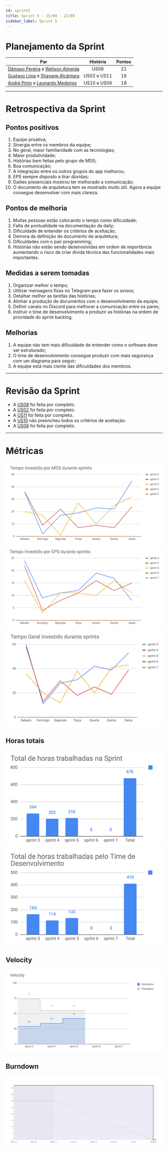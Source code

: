 ```yaml
---
id: sprint5
title: Sprint 5 - 15/09 - 22/09
sidebar_label: Sprint 5
---
```


# Planejamento da Sprint
|Par|História|Pontos|
|---|:------:|:----:|
|[Dâmaso Pereira](https://github.com/orgs/fga-eps-mds/people/juniopereirab) e [Welison Almeida](https://github.com/orgs/fga-eps-mds/people/WelisonR)|US08|21|
|[Gustavo Lima](https://github.com/orgs/fga-eps-mds/people/gustavolima00) e [Shayane Alcântara](https://github.com/orgs/fga-eps-mds/people/shayanealcantara)|US02 e US11|16|
|[André Pinto](https://github.com/orgs/fga-eps-mds/people/andrelucax) e [Leonardo Medeiros](https://github.com/orgs/fga-eps-mds/people/leomedeiros1)|US10 e US06|18|

-------------------------------------------------------------------------------
# Retrospectiva da Sprint
## Pontos positivos
1. Equipe proativa;
2. Sinergia entre os membros da equipe;
3. No geral, maior familiaridade com as tecnologias;
4. Maior produtividade;
5. Histórias bem feitas pelo grupo de MDS;
6. Boa comunicação;
7. A integração entre os outros grupos do app melhorou;
8. EPS sempre disposto a tirar dúvidas;
9. Dailies presenciais mostrou ter melhorado a comunicação;
10. O documento de arquitetura tem se mostrado muito útil. Agora a equipe consegue desenvolver com mais clareza.

## Pontos de melhoria
1. Muitas pessoas estão colocando o tempo como dificuldade;
2. Falta de pontualidade na documentação da daily;
3. Dificuldade de entender os critérios de aceitação;
4. Demora da definição do documento de arquitetura;
5. Dificuldades com o pair programming;
6. Histórias não estão sendo desenvolvidas em ordem de importância aumentando o risco de criar dívida técnica das funcionalidades mais importantes.

## Medidas a serem tomadas
1. Organizar melhor o tempo;
2. Utilizar mensagens fixas no Telegram para fazer os avisos;
3. Detalhar melhor as tarefas das histórias;
4. Alinhar a produção de documentos com o desenvolvimento da equipe;
5. Definir canais no Discord para melhorar a comunicação entre os pares;
6. Instruir o time de desenvolvimento a produzir as histórias na ordem de prioridade do sprint backlog.

## Melhorias
1. A equipe não tem mais dificuldade de entender como o software deve ser estruturado;
2. O time de desenvolvimento consegue produzir com mais segurança com um diagrama para seguir;
3. A equipe está mais ciente das dificuldades dos membros.

-------------------------------------------------------------------------------
# Revisão da Sprint
* A [US08](https://github.com/fga-eps-mds/2018.2-Integra-Vendas/issues/46) foi feita por completo.
* A [US02](https://github.com/fga-eps-mds/2018.2-Integra-Vendas/issues/40) foi feita por completo.
* A [US11](https://github.com/fga-eps-mds/2018.2-Integra-Vendas/issues/83) foi feita por completo.
* A [US10](https://github.com/fga-eps-mds/2018.2-Integra-Vendas/issues/48) não preencheu todos os critérios de aceitação.
* A [US06](https://github.com/fga-eps-mds/2018.2-Integra-Vendas/issues/44) foi feita por completo.
-------------------------------------------------------------------------------
# Métricas
![tempo-mds-5](assets/sprints/tempo-mds-5.png)
![tempo-eps-5](assets/sprints/tempo-eps-5.png)
![tempo-geral-5](assets/sprints/tempo-geral-5.png)

## Horas totais
![total-horas-5](assets/sprints/total-horas-5.png)
![total-horas-td-5](assets/sprints/total-horas-td-5.png)

## Velocity
![velocity-5](assets/sprints/velocity-5.png)

## Burndown
![burndown-5](assets/sprints/burndown-5.png)